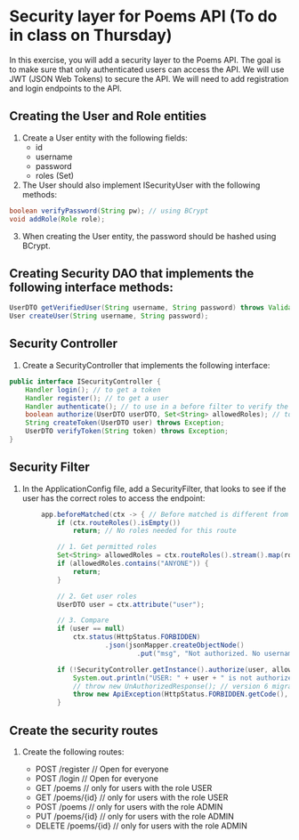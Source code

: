 # Security layer for Poems API (To do in class on Thursday)

In this exercise, you will add a security layer to the Poems API. The goal is to make sure that only authenticated users can access the API.
We will use JWT (JSON Web Tokens) to secure the API.
We will need to add registration and login endpoints to the API.

## Creating the User and Role entities
1. Create a User entity with the following fields:
    - id
    - username
    - password
    - roles (Set<Role>)
2. The User should also implement ISecurityUser with the following methods:
```java
boolean verifyPassword(String pw); // using BCrypt
void addRole(Role role);
```
3. When creating the User entity, the password should be hashed using BCrypt.

## Creating Security DAO that implements the following interface methods:
```java
UserDTO getVerifiedUser(String username, String password) throws ValidationException;
User createUser(String username, String password);
```

## Security Controller
1. Create a SecurityController that implements the following interface:
```java
public interface ISecurityController {
    Handler login(); // to get a token
    Handler register(); // to get a user
    Handler authenticate(); // to use in a before filter to verify the token and unpack the user - add the user to the context.
    boolean authorize(UserDTO userDTO, Set<String> allowedRoles); // to verify user roles against "allowed roles"
    String createToken(UserDTO user) throws Exception;
    UserDTO verifyToken(String token) throws Exception;
}
```

## Security Filter
1. In the ApplicationConfig file, add a SecurityFilter, that looks to see if the user has the correct roles to access the endpoint:
```java
        app.beforeMatched(ctx -> { // Before matched is different from before, in that it is not called for 404 etc.
            if (ctx.routeRoles().isEmpty())
                return; // No roles needed for this route

            // 1. Get permitted roles
            Set<String> allowedRoles = ctx.routeRoles().stream().map(role -> role.toString().toUpperCase()).collect(Collectors.toSet());
            if (allowedRoles.contains("ANYONE")) {
                return;
            }

            // 2. Get user roles
            UserDTO user = ctx.attribute("user");

            // 3. Compare
            if (user == null)
                ctx.status(HttpStatus.FORBIDDEN)
                        .json(jsonMapper.createObjectNode()
                                .put("msg", "Not authorized. No username were added from the token"));

            if (!SecurityController.getInstance().authorize(user, allowedRoles)) {
                System.out.println("USER: " + user + " is not authorized. Needed roles are: " + allowedRoles);
                // throw new UnAuthorizedResponse(); // version 6 migration guide
                throw new ApiException(HttpStatus.FORBIDDEN.getCode(), "Unauthorized with roles: " + user.getRoles() + ". Needed roles are: " + allowedRoles);
            }
```

## Create the security routes
1. Create the following routes:

    - POST /register        // Open for everyone
    - POST /login           // Open for everyone
    - GET /poems            // only for users with the role USER
    - GET /poems/{id}       // only for users with the role USER
    - POST /poems           // only for users with the role ADMIN
    - PUT /poems/{id}       // only for users with the role ADMIN
    - DELETE /poems/{id}    // only for users with the role ADMIN 